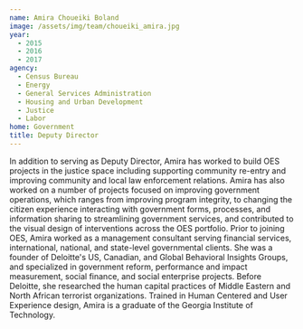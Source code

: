 ```yaml
---
name: Amira Choueiki Boland
image: /assets/img/team/choueiki_amira.jpg
year:
  - 2015
  - 2016
  - 2017
agency:
  - Census Bureau
  - Energy
  - General Services Administration
  - Housing and Urban Development
  - Justice
  - Labor
home: Government
title: Deputy Director
---
```


In addition to serving as Deputy Director, Amira has worked to build OES projects in the justice space including supporting community re-entry and improving community and local law enforcement relations.  Amira has also worked on a number of projects focused on improving government operations, which ranges from improving program integrity, to changing the citizen experience interacting with government forms, processes, and information sharing to streamlining government services, and contributed to the visual design of interventions across the OES portfolio. Prior to joining OES, Amira worked as a management consultant serving financial services, international, national, and state-level governmental clients. She was a founder of Deloitte's US, Canadian, and Global Behavioral Insights Groups, and specialized in government reform, performance and impact measurement, social finance, and social enterprise projects. Before Deloitte, she researched the human capital practices of Middle Eastern and North African terrorist organizations. Trained in Human Centered and User Experience design, Amira is a graduate of the Georgia Institute of Technology.

